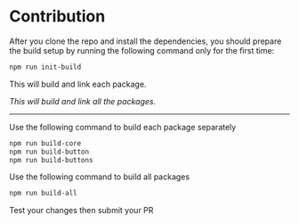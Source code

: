 # Contribution

After you clone the repo and install the dependencies, you should prepare the build setup by running the following command only for the first time:

```bash
npm run init-build
```

This will build and link each package.

*This will build and link all the packages.*

***

Use the following command to build each package separately

```bash
npm run build-core
npm run build-button
npm run build-buttons
```

Use the following command to build all packages

```bash
npm run build-all
```

Test your changes then submit your PR
